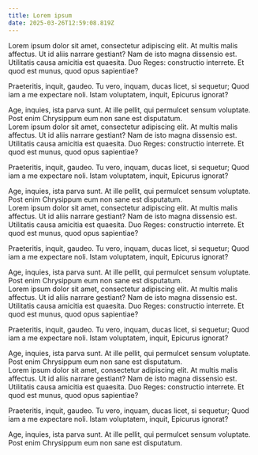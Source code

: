 ```yaml
---
title: Lorem ipsum
date: 2025-03-26T12:59:08.819Z
---
```

Lorem ipsum dolor sit amet, consectetur adipiscing elit. At multis malis affectus. Ut id aliis narrare gestiant? Nam de isto magna dissensio est. Utilitatis causa amicitia est quaesita. Duo Reges: constructio interrete. Et quod est munus, quod opus sapientiae? 

Praeteritis, inquit, gaudeo. Tu vero, inquam, ducas licet, si sequetur; Quod iam a me expectare noli. Istam voluptatem, inquit, Epicurus ignorat? 

Age, inquies, ista parva sunt. At ille pellit, qui permulcet sensum voluptate. Post enim Chrysippum eum non sane est disputatum. \
Lorem ipsum dolor sit amet, consectetur adipiscing elit. At multis malis affectus. Ut id aliis narrare gestiant? Nam de isto magna dissensio est. Utilitatis causa amicitia est quaesita. Duo Reges: constructio interrete. Et quod est munus, quod opus sapientiae? 

Praeteritis, inquit, gaudeo. Tu vero, inquam, ducas licet, si sequetur; Quod iam a me expectare noli. Istam voluptatem, inquit, Epicurus ignorat? 

Age, inquies, ista parva sunt. At ille pellit, qui permulcet sensum voluptate. Post enim Chrysippum eum non sane est disputatum. \
Lorem ipsum dolor sit amet, consectetur adipiscing elit. At multis malis affectus. Ut id aliis narrare gestiant? Nam de isto magna dissensio est. Utilitatis causa amicitia est quaesita. Duo Reges: constructio interrete. Et quod est munus, quod opus sapientiae? 

Praeteritis, inquit, gaudeo. Tu vero, inquam, ducas licet, si sequetur; Quod iam a me expectare noli. Istam voluptatem, inquit, Epicurus ignorat? 

Age, inquies, ista parva sunt. At ille pellit, qui permulcet sensum voluptate. Post enim Chrysippum eum non sane est disputatum. \
Lorem ipsum dolor sit amet, consectetur adipiscing elit. At multis malis affectus. Ut id aliis narrare gestiant? Nam de isto magna dissensio est. Utilitatis causa amicitia est quaesita. Duo Reges: constructio interrete. Et quod est munus, quod opus sapientiae? 

Praeteritis, inquit, gaudeo. Tu vero, inquam, ducas licet, si sequetur; Quod iam a me expectare noli. Istam voluptatem, inquit, Epicurus ignorat? 

Age, inquies, ista parva sunt. At ille pellit, qui permulcet sensum voluptate. Post enim Chrysippum eum non sane est disputatum. \
Lorem ipsum dolor sit amet, consectetur adipiscing elit. At multis malis affectus. Ut id aliis narrare gestiant? Nam de isto magna dissensio est. Utilitatis causa amicitia est quaesita. Duo Reges: constructio interrete. Et quod est munus, quod opus sapientiae? 

Praeteritis, inquit, gaudeo. Tu vero, inquam, ducas licet, si sequetur; Quod iam a me expectare noli. Istam voluptatem, inquit, Epicurus ignorat? 

Age, inquies, ista parva sunt. At ille pellit, qui permulcet sensum voluptate. Post enim Chrysippum eum non sane est disputatum.